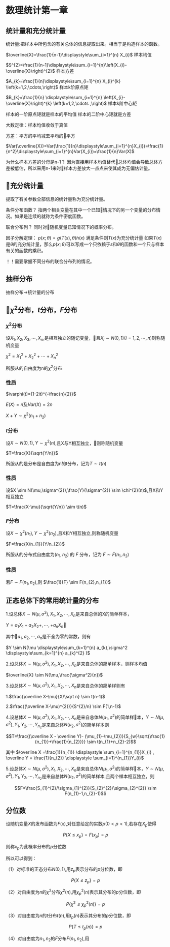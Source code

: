 # 数理统计第一章

## 统计量和充分统计量
统计量:把样本中所包含的有关总体的信息提取出来。相当于是构造样本的函数。

$\overline{X}=\frac{1}{n-1}\displaystyle\sum_{i=1}^{n} X_{i}$ 样本均值

$S^{2}=\frac{1}{n-1}\displaystyle\sum_{i=1}^{n}\left(X_{i}-\overline{X}\right)^{2}$ 样本方差

$A_{k}=\frac{1}{n}\displaystyle\sum_{i=1}^{n} X_{i}^{k} \left(k=1,2,\cdots,\right)$ 样本k阶原点矩

$B_{k}=\frac{1}{n} \displaystyle\sum_{i=1}^{n} \left(X_{i}-\overline{X}\right)^{k}  \left(k=1,2,\cdots ,\right)$ 样本k阶中心矩

样本的一阶原点矩就是样本的平均值
样本的二阶中心矩就是方差

大数定律：样本均值收敛于真值

方差：平方的平均减去平均的平方

$Var(\overline{X})=Var(\frac{1}{n}\displaystyle\sum_{i=1}^{n}X_{i})=\frac{1}{n^2}\displaystyle\sum_{i=1}^{n}Var(X_{i})=\frac{1}{n}Var(X)$

为什么样本方差的分母是n-1？
因为直接用样本均值替代总体均值会导致总体方差被低估，所以采用n-1来时样本方差放大一点点来使其成为无偏估计量。

## 充分统计量
提取了有关参数全部信息的统计量称为充分统计量。

条件分布函数？
指两个相关变量在其中一个已知情况下的另一个变量的分布情况。如果是连续的就称为条件密度函数。

联合分布列？
同时对随机变量已知情况下的概率分布。

因子分解定理：
$p(x;\theta)=g(T(x),\theta)h(x)$
满足条件则$T(x)$为充分统计量
如果$T(x)$是$\theta$的充分统计量，那么$p(x;\theta)$可以写成一个只依赖于$s$和$\theta$的函数和一个只与样本有关的函数的乘积。

！！需要掌握不同分布的联合分布列的情况。

## 抽样分布
抽样分布->统计量的分布

## $\chi^{2}$分布，$t$分布，$F$分布
### $\chi^{2}$分布
设$X_{1},X_{2},X_{3},\cdots,X_{n},$是相互独立的随记变量，且$X_{i} \sim N(0,1)(i=1,2,\cdots,n)$则称随机变量

$\chi^{2}=X_{1}^{2}+X_{2}^{2}+\cdots+X_{n}^{2}$

所服从的自由度为n的$\chi^{2}$分布
 ### 性质
 $\varphi(t)=(1-2it)^{-\frac{n}{2}}$

 $E(X)=n$及$Var(X)=2n$

$X+Y \sim \chi^{2}(n_{1}+n_{2})$

### $t$分布
设$X \sim N(0,1),Y \sim \chi^{2}(n)$,且X与Y相互独立，则称随机变量

$T=\frac{X}{\sqrt{Y/n}}$

所服从的是分布是自由度为n的t分布，记为$T \sim t(n)$

### 性质
设$X \sim N(\mu,\sigma^{2}),\frac{Y}{\sigma^{2}} \sim \chi^{2}(n)$,且X和Y相互独立

$T=\frac{X-\mu}{\sqrt{Y/n}} \sim t(n)$

### $F$分布
设$X \sim \chi^{2}(n_{1}), Y \sim \chi^{2}(n_{2})$,且X和Y相互独立,则称随机变量

$F=\frac{X/n_{1}}{Y/n_{2}}$

所服从的分布式自由度为$(n_{1},n_{2})$ 的 $F$ 分布，记为 $F \sim F(n_{1},n_{2})$

### 性质
若$F \sim F(n_{1},n_{2})$,则 $\frac{1}{F} \sim F(n_{2},n_{1})$

## 正态总体下的常用统计量的分布

1.设总体$X \sim N(\mu ,\sigma^{2}),X_{1},X_{2},\cdots,X_{n}$是来自总体的X的简单样本，

$Y=a_{1}X_{1}+a_{2}X_{2}+,\cdots,+a_{n}X_{n}$

其中$a_{1},a_{2},\cdots,a_{n}$是不全为零的常数，则有

$Y \sim N(\mu \displaystyle\sum_{k=1}^{n} a_{k},\sigma^2 \displaystyle\sum_{k=1}^{n} a_{k}^{2} )$

2.设总体$X \sim N(\mu ,\sigma^2),X_{1},X_{2},\cdots,X_{n}$是来自总体的简单样本，则样本均值

$\overline{X} \sim N(\mu,\frac{\sigma^2}{n})$

3.设总体$X \sim N(\mu ,\sigma^2),X_{1},X_{2},\cdots,X_{n}$是来自总体的简单样则有

1.$\frac{\overline X-\mu}{X/\sqrt n} \sim t(n-1)$

2.$\frac{(\overline X-\mu)^{2})}{S^{2}/n} \sim F(1,n-1)$

4.设总体$X \sim N(\mu ,\sigma^2),X_{1},X_{2},\cdots,X_{n}$是来自总体$N(\mu_{1},\sigma^{2})$的简单样本，$Y \sim N(\mu ,\sigma^2),Y_{1},Y_{2},\cdots,Y_{n_{2}}$是来自总体$N(\mu_{2},\sigma^{2})$的简单样本则

$$T=\frac{(\overline X - \overline Y)- (\mu_{1}-\mu_{2})}{S_{w}\sqrt{\frac{1}{n_{1}}+\frac{1}{n_{2}}}} \sim t(n_{1}+n_{2}-2)$$

其中 $\overline X =\frac{1}{n_{1}} \displaystyle \sum_{i=1}^{n_{1}}X_{i} , \overline Y = \frac{1}{n_{2}} \displaystyle \sum_{i=1}^{n_{1}}Y_{i}$

5.设总体$X \sim N(\mu ,\sigma^2),X_{1},X_{2},\cdots,X_{n}$是来自总体$N(\mu_{1},\sigma^{2})$的简单样本，$Y \sim N(\mu ,\sigma^2),Y_{1},Y_{2},\cdots,Y_{n_{2}}$是来自总体$N(\mu_{2},\sigma^{2})$的简单样本,且两个样本相互独立，则

$$F=\frac{S_{1}^{2}/\sigma_{1}^{2}}{S_{2}^{2}/\sigma_{2}^{2}} \sim  F(n_{1}-1,n_{2}-1)$$

## 分位数

设随机变量$X$的发布函数为$F(x)$,对任意给定的实数$p(0<p<1)$,若存在$X_{p}$使得

$$P\{X\leq x_{p} \}=F(x_{p})=p$$

则称$x_{p}$为此概率分布的$p$分位数

所以可以得到：

（1）对标准的正态分布$N(0,1)$,用$z_{p}$表示分布的$p$分位数，即

$$P\{X\leq z_{p}\}=p$$

（2）对自由度为$n$的$\chi^{2}$分布$\chi^{2}(n)$,用$\chi^{2}_{p}(n)$表示其分布的$p$分位数，即

$$P\{\chi^{2} \leq \chi_{p}^{2}(n)\}=p$$

（3）对自由度为$n$的$t$分布$t(n)$,用$t_{p}(n)$表示其分布的$p$分位数，即

$$P\{T \leq t_{p}(n)\}=p$$

（4）对自由度为$n_{1},n_{2}$的$F$分布$F(n_{1},n_{2})$,用

